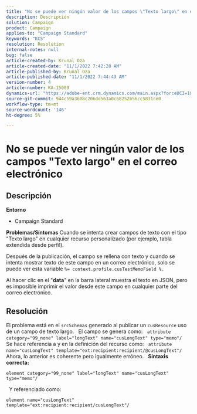```yaml
---
title: "No se puede ver ningún valor de los campos \"Texto largo\" en el correo electrónico"
description: Descripción
solution: Campaign
product: Campaign
applies-to: "Campaign Standard"
keywords: "KCS"
resolution: Resolution
internal-notes: null
bug: false
article-created-by: Krunal Oza
article-created-date: "11/1/2022 7:42:28 AM"
article-published-by: Krunal Oza
article-published-date: "11/1/2022 7:44:43 AM"
version-number: 4
article-number: KA-15089
dynamics-url: "https://adobe-ent.crm.dynamics.com/main.aspx?forceUCI=1&pagetype=entityrecord&etn=knowledgearticle&id=3e325aba-b859-ed11-9561-6045bd0067ea"
source-git-commit: 944c59a3608c206dd563a0c68252b56cc5831ce0
workflow-type: tm+mt
source-wordcount: '146'
ht-degree: 5%

---
```


# No se puede ver ningún valor de los campos &quot;Texto largo&quot; en el correo electrónico

## Descripción

<b>Entorno</b>
- Campaign Standard



<b>Problemas/Síntomas</b>
Cuando se intenta crear campos de texto con el tipo &quot;Texto largo&quot; en cualquier recurso personalizado (por ejemplo, tabla extendida desde perfil).

Después de la publicación, el campo se rellena con texto y cuando se intenta mostrar texto de este campo en un correo electrónico, solo se puede ver esta variable `%= context.profile.cusTestMemoField %.`

Al hacer clic en el &quot;<b>data</b>&quot; en la barra lateral muestra el texto en JSON, pero es imposible imprimir el valor desde este campo en cualquier parte del correo electrónico.


## Resolución


El problema está en el `srcSchemas` generado al publicar un `cusResource` uso de un campo de texto largo.
 
El campo se genera como:
 
`attribute category="99_none" label="longText" name="cusLongText" type="memo"/`
 
Se hace referencia a y en la definición del recurso como:
 
`attribute name="cusLongText" template="ext:recipient:recipient/@cusLongText"/`
 
Ahora, lo anterior es coherente pero igualmente erróneo.
 
<b>Sintaxis correcta:</b>


```
element category="99_none" label="longText" name="cusLongText" type="memo"/
```


 
Y referenciado como:


```
element name="cusLongText" template="ext:recipient:recipient/cusLongText"/
```

